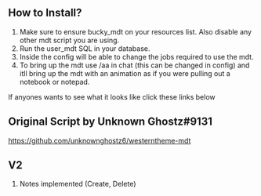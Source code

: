 ## How to Install?

1. Make sure to ensure bucky_mdt on your resources list. Also disable any other mdt script you are using.
2. Run the user_mdt SQL in your database.
3. Inside the config will be able to change the jobs required to use the mdt.
4. To bring up the mdt use /aa in chat (this can be changed in config) and itll bring up the mdt with an animation as if you were pulling out a notebook or notepad.

If anyones wants to see what it looks like click these links below

## Original Script by Unknown Ghostz#9131
https://github.com/unknownghostz6/westerntheme-mdt

## V2
1. Notes implemented (Create, Delete)